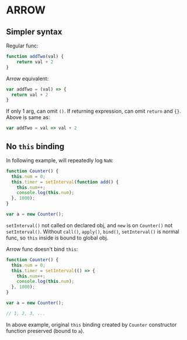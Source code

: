 # ARROW

## Simpler syntax

Regular func:

```javascript
function addTwo(val) {
    return val + 2
}
```

Arrow equivalent:

```javascript
var addTwo = (val) => {
  return val + 2
}
```

If only 1 arg, can omit `()`. If returning expression, can omit `return` and `{}`. Above is same as:

```javascript
var addTwo = val => val + 2
```

## No `this` binding

In following example, will repeatedly log `NaN`:

```javascript
function Counter() {
  this.num = 0;
  this.timer = setInterval(function add() {
    this.num++;
    console.log(this.num);
  }, 1000);
}

var a = new Counter();
```

`setInterval()` not called on declared obj, and `new` is on `Counter()` not `setInterval()`. Without  `call()`, `apply()`, `bind()`, `setInterval()` is normal func, so `this` inside is bound to global obj.

Arrow func doesn't bind `this`:

```javascript
function Counter() {
  this.num = 0;
  this.timer = setInterval(() => {
    this.num++;
    console.log(this.num);
  }, 1000);
}

var a = new Counter();

// 1, 2, 3, ...
```

In above example, original `this` binding created by `Counter` constructor function preserved (bound to `a`).
